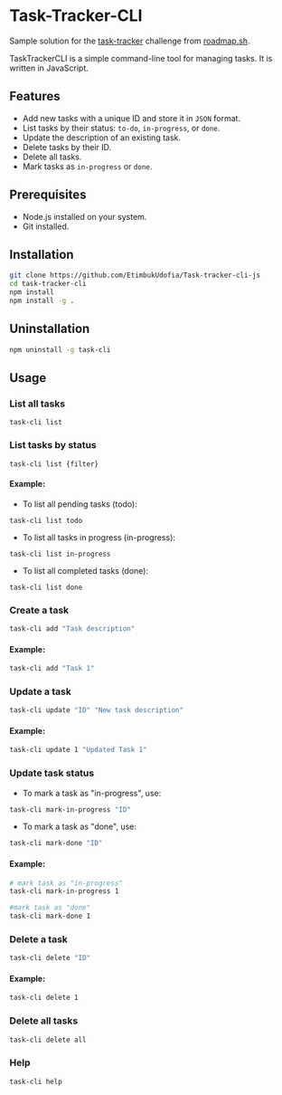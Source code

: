 # Task-Tracker-CLI

Sample solution for the [task-tracker](https://roadmap.sh/projects/task-tracker) challenge from [roadmap.sh](https://roadmap.sh/).

TaskTrackerCLI is a simple command-line tool for managing tasks. It is written in JavaScript.

## Features

- Add new tasks with a unique ID and store it in `JSON` format.
- List tasks by their status: `to-do`, `in-progress`, or `done`.
- Update the description of an existing task.
- Delete tasks by their ID.
- Delete all tasks.
- Mark tasks as `in-progress` or `done`.

## Prerequisites

- Node.js installed on your system.
- Git installed.

## Installation

```bash
git clone https://github.com/EtimbukUdofia/Task-tracker-cli-js
cd task-tracker-cli
npm install
npm install -g .
```

## Uninstallation
```bash
npm uninstall -g task-cli
```

## Usage

### List all tasks

```
task-cli list
```

### List tasks by status
```
task-cli list {filter}
```

#### Example:

- To list all pending tasks (todo):
```
task-cli list todo
```

- To list all tasks in progress (in-progress):
```
task-cli list in-progress
```

- To list all completed tasks (done):
```
task-cli list done
```

### Create a task

```bash
task-cli add "Task description"
```
#### Example:

```bash
task-cli add "Task 1"
```


### Update a task

```bash
task-cli update "ID" "New task description"
```
#### Example:

```bash
task-cli update 1 "Updated Task 1"
```

### Update task status
- To mark a task as "in-progress", use:

```bash
task-cli mark-in-progress "ID"
```

- To mark a task as "done", use:
```bash
task-cli mark-done "ID"
```

#### Example:
```bash
# mark task as "in-progress"
task-cli mark-in-progress 1

#mark task as "done"
task-cli mark-done 1
```

### Delete a task

```bash
task-cli delete "ID"
```
#### Example:
```bash
task-cli delete 1
```

### Delete all tasks
```bash
task-cli delete all
```

### Help
```bash
task-cli help
```